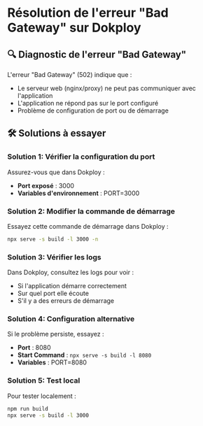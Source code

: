 # Résolution de l'erreur "Bad Gateway" sur Dokploy

## 🔍 Diagnostic de l'erreur "Bad Gateway"

L'erreur "Bad Gateway" (502) indique que :
- Le serveur web (nginx/proxy) ne peut pas communiquer avec l'application
- L'application ne répond pas sur le port configuré
- Problème de configuration de port ou de démarrage

## 🛠️ Solutions à essayer

### Solution 1: Vérifier la configuration du port
Assurez-vous que dans Dokploy :
- **Port exposé** : 3000
- **Variables d'environnement** : PORT=3000

### Solution 2: Modifier la commande de démarrage
Essayez cette commande de démarrage dans Dokploy :
```bash
npx serve -s build -l 3000 -n
```

### Solution 3: Vérifier les logs
Dans Dokploy, consultez les logs pour voir :
- Si l'application démarre correctement
- Sur quel port elle écoute
- S'il y a des erreurs de démarrage

### Solution 4: Configuration alternative
Si le problème persiste, essayez :
- **Port** : 8080
- **Start Command** : `npx serve -s build -l 8080`
- **Variables** : PORT=8080

### Solution 5: Test local
Pour tester localement :
```bash
npm run build
npx serve -s build -l 3000
```
